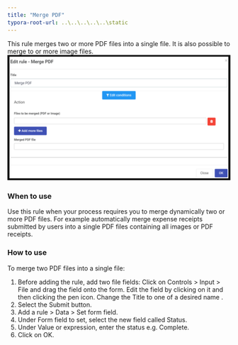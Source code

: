 ```yaml
---
title: "Merge PDF"
typora-root-url: ..\..\..\..\..\static
---
```


This rule merges two or more PDF files into a single file.  It is also possible to merge to or more image files.	
![Send email rule dialog box](/images/mergepdf.png)

### When to use 
Use this rule when your process requires you to merge dynamically two or more PDF files. For example automatically merge expense receipts submitted by users into a single PDF files containing all images or PDF receipts.

### How to use

To merge two PDF files into a single file:

1. Before adding the rule, add two file fields: Click on Controls > Input > File and drag the field onto the form. Edit the field by clicking on it and then clicking the pen icon. Change the Title to one of a desired name . 
2. Select the Submit button.
3. Add a rule > Data > Set form field.
4. Under Form field to set, select the new field called Status.
5. Under Value or expression, enter the status e.g. Complete.
6. Click on OK.

